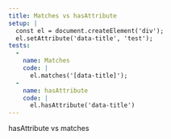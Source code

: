 ```yaml
---
title: Matches vs hasAttribute
setup: |
  const el = document.createElement('div');
  el.setAttribute('data-title', 'test');
tests:
  -
    name: Matches
    code: |
      el.matches('[data-title]');
  -
    name: hasAttribute
    code: |
      el.hasAttribute('data-title')
---
```

hasAttribute vs matches
